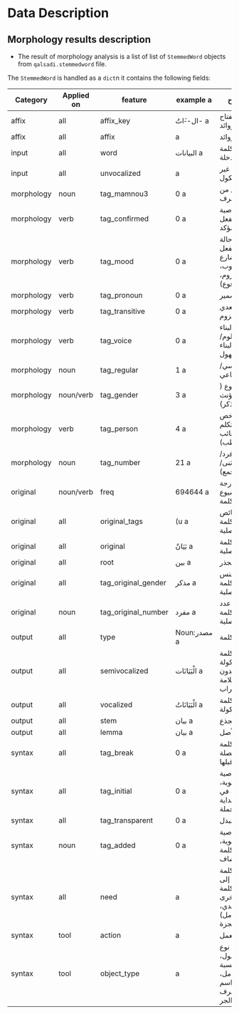 # Data Description
## Morphology results description
* The result of morphology analysis is  a list of list of `StemmedWord` objects from `qalsadi.stemmedword` file.

The `StemmedWord` is handled as a `dict`n it contains the following fields:



Category   | Applied on | feature             | example         a |شرح
-----------|------------|---------------------|-------------------|---
affix      | all        | affix_key           | ال--َاتُ-       a |مفتاح الزوائد
affix      | all        | affix               | a                 |الزوائد
input      | all        | word                | البيانات        a |الكلمة المدخلة
input      | all        | unvocalized         | a                 |غير مشكول
morphology | noun       | tag_mamnou3         | 0                a |ممنوع من الصرف
morphology | verb       | tag_confirmed       | 0                a |خاصية الفعل المؤكد
morphology | verb       | tag_mood            | 0                a |حالة الفعل المضارع (منصوب، مجزوم، مرفوع)
morphology | verb       | tag_pronoun         | 0                a |الضمير
morphology | verb       | tag_transitive      | 0                a |التعدي اللزوم
morphology | verb       | tag_voice           | 0                a |البناء للمعلوم/ البناء للمجهول
morphology | noun       | tag_regular         | 1                a |قياسي/ سماعي
morphology | noun/verb  | tag_gender          | 3                a |النوع ( مؤنث مذكر)
morphology | verb       | tag_person          | 4                a |الشخص (المتكلم الغائب المخاطب)
morphology | noun       | tag_number          | 21               a |العدد(فرد/مثنى/جمع)
original   | noun/verb  | freq                | 694644           a |درجة شيوع الكلمة
original   | all        | original_tags       | (u              a |خصائص الكلمة الأصلية
original   | all        | original            | بَيَانٌ         a |الكلمة الأصلية
original   | all        | root                | بين             a |الجذر
original   | all        | tag_original_gender | مذكر            a |جنس الكلمة الأصلية
original   | noun       | tag_original_number | مفرد            a |عدد الكلمة الأصلية
output     | all        | type                | Noun:مصدر       a |نوع الكلمة
output     | all        | semivocalized       | الْبَيَانَات    a |الكلمة مشكولة بدون علامة الإعراب
output     | all        | vocalized           | الْبَيَانَاتُ   a |الكلمة مشكولة
output     | all        | stem                | بيان            a |الجذع
output     | all        | lemma               | بيان        a |الأصل
syntax     | all        | tag_break           | 0                a |الكلمة منفصلة عمّا قبلها
syntax     | all        | tag_initial         | 0                a |خاصية نحوية، الكلمة في بداية الجملة
syntax     | all        | tag_transparent     | 0                a |البدل
syntax     | noun       | tag_added           | 0                a |خاصية نحوية، الكلمة مضاف
syntax     | all        | need                | a                 |الكلمة تحتاج إلى كلمة أخرى (المتعدي، العوامل) غير منجزة
syntax     | tool       | action              | a                 |العمل
syntax     | tool       | object_type         | a                 |نوع المعمول، بالنسبة للعامل، مثلا اسم لحرف الجر
